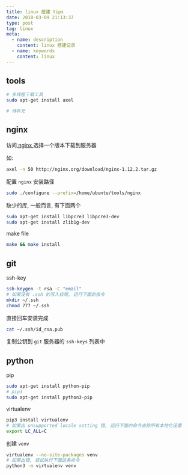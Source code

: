 ```yaml
---
title: linux 搭建 tips
date: 2018-03-09 21:13:37
type: post
tag: linux
meta:
  - name: description
    content: linux 搭建记录
  - name: keywords
    content: linux
---
```


## tools

```bash
# 多线程下载工具
sudo apt-get install axel

# 待补充
```

## nginx

访问[ nginx ](http://nginx.org/)选择一个版本下载到服务器

如:

```bash
axel -n 50 http://nginx.org/download/nginx-1.12.2.tar.gz
```

配置 `nginx` 安装路径

```bash
sudo ./configure --prefix=/home/ubuntu/tools/nginx
```

缺少的库, 一般而言, 有下面两个

```bash
sudo apt-get install libpcre3 libpcre3-dev
sudo apt-get install zlib1g-dev
```

make file

```bash
make && make install
```

## git

ssh-key

```bash
ssh-keygen -t rsa -C "email"
# 如果没有 .ssh 的写入权限, 运行下面的指令
mkdir ~/.ssh
chmod 777 ~/.ssh
```

直接回车安装完成

```bash
cat ~/.ssh/id_rsa.pub
```

复制公钥到 `git` 服务器的 `ssh-keys` 列表中

## python

pip

```bash
sudo apt-get install python-pip
# pip3
sudo apt-get install python3-pip
```

virtualenv

```bash
pip3 install virtualenv
# 如果出 unsupported locale setting 错, 运行下面的命令去除所有本地化设置
export LC_ALL=C
```

创建 `venv`

```bash
virtualenv --no-site-packages venv
# 如果出错, 尝试执行下面这条命令
python3 -m virtualenv venv
```
